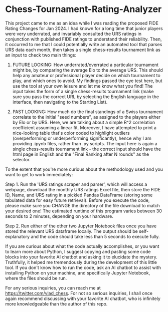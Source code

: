 # Chess-Tournament-Rating-Analyzer

This project came to me as an idea while I was reading the proposed FIDE Rating Changes for Jan 2024. I had known for a long time that junior players were very underrated, and invariably consulted the URS ratings in conjunction with published FIDE ratings to understand their reliability. Then, it occurred to me that I could potentially write an automated tool that parses URS data each month, then takes a single chess-results tournament link as an input to check two main things:

1) FUTURE LOOKING: How underrated/overrated a particular tournament might be, by comparing the average Elo to the average URS. This should help any amateur or professional player decide on which tournament to play, and which ones to avoid. My findings passed the eye test here, but use the tool at your own leisure and let me know what you find! The input takes the form of a single chess-results tournament link (make sure you pass the correct URL by selecting the English language in the interface, then navigating to the Starting List).

2) PAST LOOKING: How much do the final standings of a Swiss tournament correlate to the initial "seed numbers", as assigned to the players either by Elo or by URS. Here, we are talking about a simple R^2 correlation coefficient assuming a linear fit. Moreover, I have attempted to print a nice-looking table that's color coded to highlight outliers (overperforming or underperforming significantly), hence why I am providing .ipynb files, rather than .py scripts. The input here is again a single chess-results tournament link - the correct input should have the html page in English and the "Final Ranking after N rounds" as the selector.

To the extent that you're more curious about the methodology used and you want to get to work immediately:

Step 1. Run the 'URS ratings scraper and parser', which will access a webpage, download the monthly URS ratings Excel file, then store the FIDE ID, Name, and URS rating in a pickled Pandas DataFrame (storing some tabulated data for easy future retrieval). Before you execute the code, please make sure you CHANGE the directory of the file download to match your desired one! The estimated runtime of this program varies between 30 seconds to 2 minutes, depending on your hardware.

Step 2. Run either of the other two Jupyter Notebook files once you have stored the relevant URS dataframe locally. The output should be self-explanatory and the code should take less than 5 seconds to execute fully.

If you are curious about what the code actually accomplishes, or you want to learn more about Python, I suggest copying and pasting some code blocks into your favorite AI chatbot and asking it to elucidate the mystery. Truthfully, it helped me tremendously during the development of this little tool. If you don't know how to run the code, ask an AI chatbot to assist with installing Python on your machine, and specifically Jupyter Notebook, where the files should be run.

For any serious inquiries, you can reach me at https://twitter.com/vlad_chess. For not so serious inquiries, I shall once again recommend discussing with your favorite AI chatbot, who is infinitely more knowledgeable than the author of this repo.
